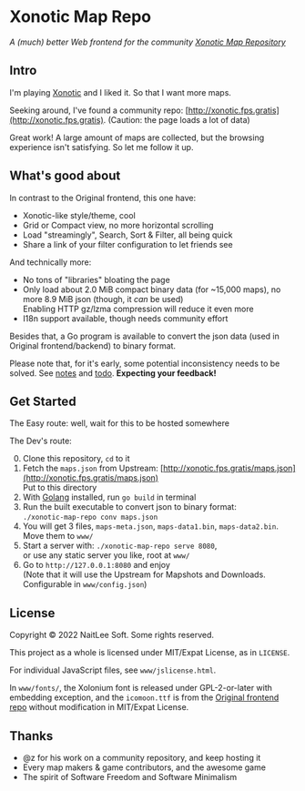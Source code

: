 
# Xonotic Map Repo

*A (much) better Web frontend for the community [Xonotic Map Repository](https://github.com/z/xonotic-map-repository)*

## Intro

I'm playing [Xonotic](https://xonotic.org/) and I liked it. So that I want more maps.

Seeking around, I've found a community repo: [http://xonotic.fps.gratis](http://xonotic.fps.gratis). (Caution: the page loads a lot of data)

Great work! A large amount of maps are collected, but the browsing experience isn't satisfying. So let me follow it up.

## What's good about

In contrast to the Original frontend, this one have:

- Xonotic-like style/theme, cool
- Grid or Compact view, no more horizontal scrolling
- Load "streamingly", Search, Sort & Filter, all being quick
- Share a link of your filter configuration to let friends see

And technically more:

- No tons of "libraries" bloating the page
- Only load about 2.0 MiB compact binary data (for ~15,000 maps), no more 8.9 MiB json (though, it *can* be used)  
  Enabling HTTP gz/lzma compression will reduce it even more
- I18n support available, though needs community effort

Besides that, a Go program is available to convert the json data (used in Original frontend/backend) to binary format.

Please note that, for it's early, some potential inconsistency needs to be solved. See [notes](notes.txt) and [todo](todo.txt). **Expecting your feedback!**

## Get Started

The Easy route: well, wait for this to be hosted somewhere

The Dev's route:

0. Clone this repository, `cd` to it
1. Fetch the `maps.json` from Upstream: [http://xonotic.fps.gratis/maps.json](http://xonotic.fps.gratis/maps.json)  
  Put to this directory
2. With [Golang](https://go.dev/) installed, run `go build` in terminal
3. Run the built executable to convert json to binary format:  
  `./xonotic-map-repo conv maps.json`
4. You will get 3 files, `maps-meta.json`, `maps-data1.bin`, `maps-data2.bin`.  
  Move them to `www/`
5. Start a server with:
  `./xonotic-map-repo serve 8080`,  
  or use any static server you like, root at `www/`
6. Go to `http://127.0.0.1:8080` and enjoy  
  (Note that it will use the Upstream for Mapshots and Downloads. Configurable in `www/config.json`)

## License

Copyright © 2022 NaitLee Soft. Some rights reserved.

This project as a whole is licensed under MIT/Expat License, as in `LICENSE`.

For individual JavaScript files, see `www/jslicense.html`.

In `www/fonts/`, the Xolonium font is released under GPL-2-or-later with embedding exception, and the `icomoon.ttf` is from the [Original frontend repo](https://github.com/z/xonotic-map-repository-web/) without modification in MIT/Expat License.

## Thanks

- @z for his work on a community repository, and keep hosting it
- Every map makers & game contributors, and the awesome game
- The spirit of Software Freedom and Software Minimalism

